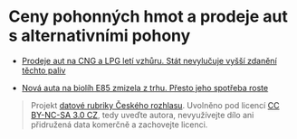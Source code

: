 # Ceny pohonných hmot a prodeje aut s alternativními pohony 

* [Prodeje aut na CNG a LPG letí vzhůru. Stát nevylučuje vyšší zdanění těchto paliv](http://www.rozhlas.cz/zpravy/data/_zprava/prodeje-aut-na-cng-a-lpg-leti-vzhuru-stat-nevylucuje-vyssi-zdaneni-techto-paliv--1459794)

* [Nová auta na biolíh E85 zmizela z trhu. Přesto jeho spotřeba roste](http://www.rozhlas.cz/zpravy/data/_zprava/nova-auta-na-biolih-e85-zmizela-z-trhu-presto-jeho-spotreba-roste--1456792)

> Projekt [datové rubriky Českého rozhlasu](http://www.rozhlas.cz/zpravy/data/). Uvolněno pod licencí [CC BY-NC-SA 3.0 CZ](http://creativecommons.org/licenses/by-nc-sa/3.0/cz/), tedy uveďte autora, nevyužívejte dílo ani přidružená data komerčně a zachovejte licenci.